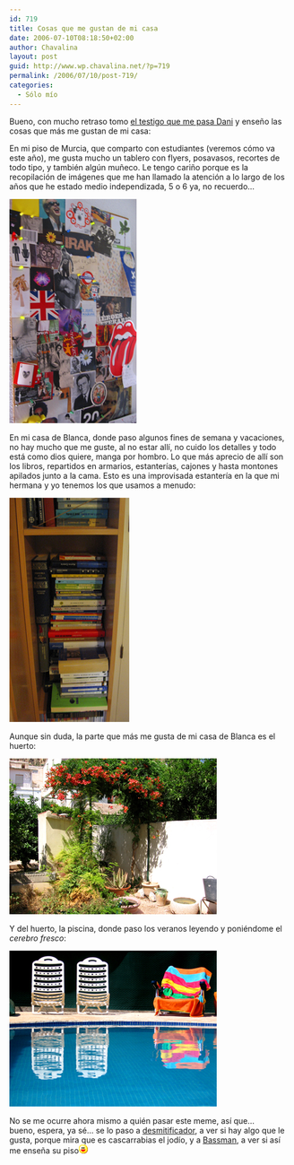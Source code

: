 ```yaml
---
id: 719
title: Cosas que me gustan de mi casa
date: 2006-07-10T08:18:50+02:00
author: Chavalina
layout: post
guid: http://www.wp.chavalina.net/?p=719
permalink: /2006/07/10/post-719/
categories:
  - Sólo mío
---
```

Bueno, con mucho retraso tomo <a href="http://www.torresburriel.com/weblog/2006/07/02/meme-de-domingo-cosas-que-te-gustan-de-tu-casa/" target="_blank">el testigo que me pasa Dani</a> y ense&ntilde;o las cosas que más me gustan de mi casa:

En mi piso de Murcia, que comparto con estudiantes (veremos cómo va este a&ntilde;o), me gusta mucho un tablero con flyers, posavasos, recortes de todo tipo, y también alg&uacute;n mu&ntilde;eco. Le tengo cari&ntilde;o porque es la recopilación de imágenes que me han llamado la atención a lo largo de los a&ntilde;os que he estado medio independizada, 5 o 6 ya, no recuerdo…

<p class="imgcentro">
  <img src="/imagenes/fotos/casa-favoritos1.jpg" alt="Mural realizado con cientos de recortes, pegatinas, dibujos..." />
</p>

En mi casa de Blanca, donde paso algunos fines de semana y vacaciones, no hay mucho que me guste, al no estar all&iacute;, no cuido los detalles y todo está como dios quiere, manga por hombro. Lo que más aprecio de all&iacute; son los libros, repartidos en armarios, estanter&iacute;as, cajones y hasta montones apilados junto a la cama. Esto es una improvisada estanter&iacute;a en la que mi hermana y yo tenemos los que usamos a menudo:

<p class="imgcentro">
  <img src="/imagenes/fotos/casa-favoritos3.jpg" alt="Estanter&iacute;a llena de libros" />
</p>

Aunque sin duda, la parte que más me gusta de mi casa de Blanca es el huerto:

<p class="imgcentro">
  <img src="/imagenes/fotos/casa-favoritos4.jpg" alt="Mi huerto con algunas de mis plantas, todas secas o podridas, claro" />
</p>

Y del huerto, la piscina, donde paso los veranos leyendo y poniéndome el _cerebro fresco_:

<p class="imgcentro">
  <img src="/imagenes/fotos/casa-favoritos2.jpg" alt="Hamacas junto a la peque&ntilde;a piscina" />
</p>

No se me ocurre ahora mismo a quién pasar este meme, as&iacute; que…  
bueno, espera, ya sé… se lo paso a <a href="http://desmitificador.blogspot.com/" target="_blank">desmitificador</a>, a ver si hay algo que le gusta, porque mira que es cascarrabias el jod&iacute;o, y a <a href="http://inbasswetrust.blogspot.com/" target="_blank">Bassman</a>, a ver si as&iacute; me ense&ntilde;a su piso![emo](/imagenes/emoticonos/risa.gif)